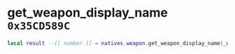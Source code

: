 # get_weapon_display_name `0x35CD589C`

```lua
local result --[[ number ]] = natives.weapon.get_weapon_display_name(_weaponmodel --[[ number ]])
```